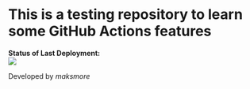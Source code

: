# This is a testing repository to learn some GitHub Actions features

**Status of Last Deployment:**<br>
<img src="https://github.com/maksmore/github-actions-learning-part-1/workflows/Docker-Image-CI-CD-to-AWS-ECR/badge.svg?branch=master"><br>

Developed by *maksmore*
